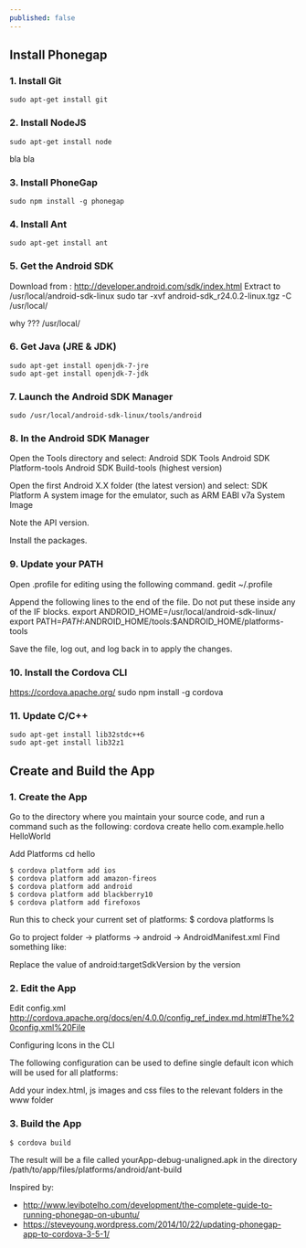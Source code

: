 ```yaml
---
published: false
---
```


## Install Phonegap

### 1. Install Git

	sudo apt-get install git

### 2. Install NodeJS

	sudo apt-get install node
    
bla bla

### 3. Install PhoneGap

	sudo npm install -g phonegap

### 4. Install Ant

	sudo apt-get install ant
    
### 5. Get the Android SDK

Download from :
	http://developer.android.com/sdk/index.html
Extract to /usr/local/android-sdk-linux
    sudo tar -xvf android-sdk_r24.0.2-linux.tgz -C /usr/local/
    
why ??? /usr/local/

### 6. Get Java (JRE & JDK)

	sudo apt-get install openjdk-7-jre
	sudo apt-get install openjdk-7-jdk

### 7. Launch the Android SDK Manager

	sudo /usr/local/android-sdk-linux/tools/android

### 8. In the Android SDK Manager

Open the Tools directory and select:
	Android SDK Tools
	Android SDK Platform-tools
	Android SDK Build-tools (highest version)

Open the first Android X.X folder (the latest version) and select:
	SDK Platform
	A system image for the emulator, such as ARM EABI v7a System Image

Note the API version.

Install the packages.

### 9. Update your PATH

Open .profile for editing using the following command.
	gedit ~/.profile

Append the following lines to the end of the file. Do not put these inside any of the IF blocks.
	export ANDROID_HOME=/usr/local/android-sdk-linux/
	export PATH=$PATH:$ANDROID_HOME/tools:$ANDROID_HOME/platforms-tools
    
Save the file, log out, and log back in to apply the changes.

### 10. Install the Cordova CLI

https://cordova.apache.org/
	sudo npm install -g cordova

### 11. Update C/C++

	sudo apt-get install lib32stdc++6
	sudo apt-get install lib32z1

## Create and Build the App

### 1. Create the App

Go to the directory where you maintain your source code, and run a command such as the following:
	cordova create hello com.example.hello HelloWorld

Add Platforms
	cd hello
    
    $ cordova platform add ios
    $ cordova platform add amazon-fireos
    $ cordova platform add android
    $ cordova platform add blackberry10
    $ cordova platform add firefoxos
    
Run this to check your current set of platforms:
	$ cordova platforms ls

Go to project folder -> platforms -> android -> AndroidManifest.xml
Find something like:
	<uses-sdk android:minSdkVersion="10" android:targetSdkVersion="19" />
    
Replace the value of android:targetSdkVersion by the version 

### 2. Edit the App

Edit config.xml
http://cordova.apache.org/docs/en/4.0.0/config_ref_index.md.html#The%20config.xml%20File


Configuring Icons in the CLI

The following configuration can be used to define single default icon which will be used for all platforms:
	<icon src="res/icon.png" />


Add your index.html, js images and css files to the relevant folders in the www folder


### 3. Build the App

	$ cordova build

The result will be a file called yourApp-debug-unaligned.apk in the directory /path/to/app/files/platforms/android/ant-build





Inspired by: 
- http://www.levibotelho.com/development/the-complete-guide-to-running-phonegap-on-ubuntu/
- https://steveyoung.wordpress.com/2014/10/22/updating-phonegap-app-to-cordova-3-5-1/






